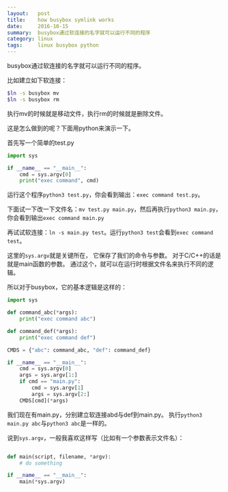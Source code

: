 ```yaml
---
layout:   post
title:    how busybox symlink works
date:     2016-10-15
summary:  busybox通过软连接的名字就可以运行不同的程序
category: linux
tags:     linux busybox python
---
```


busybox通过软连接的名字就可以运行不同的程序。

比如建立如下软连接：

```bash
$ln -s busybox mv
$ln -s busybox rm
```

执行mv的时候就是移动文件，执行rm的时候就是删除文件。

这是怎么做到的呢？下面用python来演示一下。

首先写一个简单的test.py

```python
import sys

if __name__ == "__main__":
    cmd = sys.argv[0]
    print("exec command", cmd)
```

运行这个程序`python3 test.py`，你会看到输出：`exec command test.py`。


下面试一下改一下文件名：`mv test.py main.py`，然后再执行`python3 main.py`，
你会看到输出`exec command main.py`

再试试软连接：`ln -s main.py test`。运行`python3 test`会看到`exec command test`。

这里的`sys.argv`就是关键所在，
它保存了我们的命令与参数。
对于C/C++的话是就是main函数的参数。
通过这个，就可以在运行时根据文件名来执行不同的逻辑。

所以对于busybox，它的基本逻辑是这样的：

```python
import sys

def command_abc(*args):
    print("exec command abc")

def command_def(*args):
    print("exec command def")

CMDS = {"abc": command_abc, "def": command_def}

if __name__ == "__main__":
    cmd = sys.argv[0]
    args = sys.argv[1:]
    if cmd == "main.py":
        cmd = sys.argv[1]
        args = sys.argv[2:]
    CMDS[cmd](*args)
```

我们现在有main.py，分别建立软连接abd与def到main.py。
执行`python3 main.py abc`与`python3 abc`是一样的。

说到`sys.argv`，一般我喜欢这样写（比如有一个参数表示文件名）：

```python

def main(script, filename, *argv):
    # do something

if __name__ == "__main__":
    main(*sys.argv)

```
